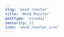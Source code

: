 ```yaml
---
slug: 'wood-rooster'
title: 'Wood Rooster'
posttype: 'niandai'
seniority: 22
icon: 'wood_rooster_icon'
---
```

